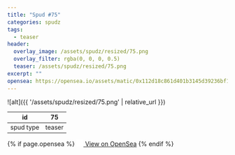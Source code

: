 ```yaml
---
title: "Spud #75"
categories: spudz
tags:
  - teaser
header:
  overlay_image: /assets/spudz/resized/75.png
  overlay_filter: rgba(0, 0, 0, 0.5)
  teaser: /assets/spudz/resized/75.png
excerpt: ""
opensea: https://opensea.io/assets/matic/0x112d18c861d401b3145d39236bf149f01e18beed/75
---
```

![alt]({{ '/assets/spudz/resized/75.png' | relative_url }})

| id | 75 |
|-|-|
| spud type | teaser |

{% if page.opensea %}
<a href="{{page.opensea}}" class="btn btn--info" onclick="window.open(this.href, '_blank'); return false;"><img src="/assets/images/opensea.svg" width="16px"><span>  View on OpenSea</span></a>
{% endif %}
